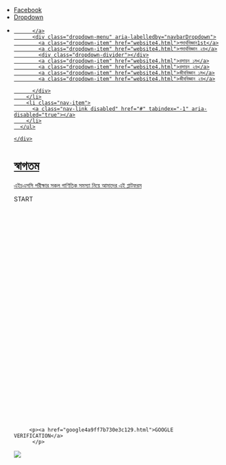   <div class="collapse navbar-collapse" id="navbarSupportedContent">
      <ul class="navbar-nav ml-auto">
        <li class="nav-item active">
          <a class="nav-link" href="https://www.facebook.com/fuyad.hasan.765"><i class="fa fa-facebook-official" aria-hidden="true"></i>Facebook <span class="sr-only"></span></a>
        </li>
        <li class="nav-item">
          <a class="nav-link" href="#">Dropdown</a>
        </li>
        <li class="nav-item dropdown">
          <a class="nav-link dropdown-toggle" href="#" id="navbarDropdown" role="button" data-toggle="dropdown" aria-haspopup="true" aria-expanded="false">

          </a>
          <div class="dropdown-menu" aria-labelledby="navbarDropdown">
            <a class="dropdown-item" href="website4.html">পদার্থবিজ্ঞান1st</a>
            <a class="dropdown-item" href="website4.html">পদার্থবিজ্ঞান ২য়</a>
            <div class="dropdown-divider"></div>
            <a class="dropdown-item" href="website4.html">রসায়ন ১ম</a>
            <a class="dropdown-item" href="website4.html">রসায়ন ২য়</a>
            <a class="dropdown-item" href="website4.html">জীববিজ্ঞান ১ম</a>
            <a class="dropdown-item" href="website4.html">জীববিজ্ঞান ২য়</a>

          </div>
        </li>
        <li class="nav-item">
          <a class="nav-link disabled" href="#" tabindex="-1" aria-disabled="true"></a>
        </li>
      </ul>

    </div>
  </nav>
  <body style="background-image: url(green.jpg); background-attachment: fixed; background-size: cover;">
    <div>
    </div>
    <div class="w3-container w3-center">
      <div class="w3-dispaly-middle" id="write"><h1>স্বাগতম</h1><p>এইচএসসি পরীক্ষার সকল গাণিতিক সমস্যা নিয়ে আমাদের এই প্লাটফরম </p>
   <a href="website4.html" class="w3-padding w3-black w3-card-4 w3-hover-aqua" id="start" style="text-decoration: none;">START</a></div>
  </div>
    </body>
 <br>
 <br>
 <br>
 <br>
 <br>
 <br>
 <br>
 <br>
 <br>
 <br>
 <br>
 <br>
 <br>
 <br>
 <br>
 <br>
 <br>
 <br>
 <br>
 <br>
 <br>
 <br>
 <br>
 <br>
 <br>
 <br>
 <br>
 <br>
 <br>
 <br>

  <section class="page3">

         <p><a href="google4a9ff7b730e3c129.html">GOOGLE VERIFICATION</a>
          </p>
  </section>
<img src=green.jpg"/>
